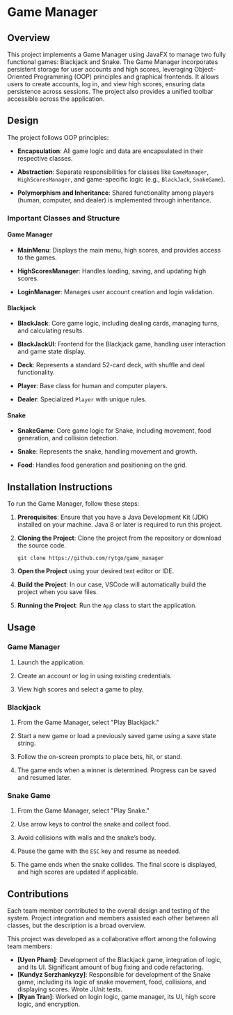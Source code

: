 # Game Manager

## Overview

This project implements a Game Manager using JavaFX to manage two fully functional games: Blackjack and Snake. The Game Manager incorporates persistent storage for user accounts and high scores, leveraging Object-Oriented Programming (OOP) principles and graphical frontends. It allows users to create accounts, log in, and view high scores, ensuring data persistence across sessions. The project also provides a unified toolbar accessible across the application.

## Design

The project follows OOP principles:

- **Encapsulation**: All game logic and data are encapsulated in their respective classes.
    
- **Abstraction**: Separate responsibilities for classes like `GameManager`, `HighScoresManager`, and game-specific logic (e.g., `BlackJack`, `SnakeGame`).
    
- **Polymorphism and Inheritance**: Shared functionality among players (human, computer, and dealer) is implemented through inheritance.

### Important Classes and Structure
#### Game Manager

- **MainMenu**: Displays the main menu, high scores, and provides access to the games.
    
- **HighScoresManager**: Handles loading, saving, and updating high scores.
    
- **LoginManager**: Manages user account creation and login validation.

#### Blackjack

- **BlackJack**: Core game logic, including dealing cards, managing turns, and calculating results.
    
- **BlackJackUI**: Frontend for the Blackjack game, handling user interaction and game state display.
    
- **Deck**: Represents a standard 52-card deck, with shuffle and deal functionality.
    
- **Player**: Base class for human and computer players.
    
- **Dealer**: Specialized `Player` with unique rules.

#### Snake

- **SnakeGame**: Core game logic for Snake, including movement, food generation, and collision detection.
    
- **Snake**: Represents the snake, handling movement and growth.
    
- **Food**: Handles food generation and positioning on the grid.
## Installation Instructions

To run the Game Manager, follow these steps:

1. **Prerequisites**: Ensure that you have a Java Development Kit (JDK) installed on your machine. Java 8 or later is required to run this project.
    
2. **Cloning the Project**: Clone the project from the repository or download the source code.
    
    `git clone https://github.com/rytgo/game_manager`
    
3. **Open the Project** using your desired text editor or IDE.

4. **Build the Project**: In our case, VSCode will automatically build the project when you save files.
    
5. **Running the Project**: Run the `App` class to start the application.
    
    

## Usage

### Game Manager

1. Launch the application.
    
2. Create an account or log in using existing credentials.
    
3. View high scores and select a game to play.
    

### Blackjack

1. From the Game Manager, select "Play Blackjack."
    
2. Start a new game or load a previously saved game using a save state string.
    
3. Follow the on-screen prompts to place bets, hit, or stand.
    
4. The game ends when a winner is determined. Progress can be saved and resumed later.
    

### Snake Game

1. From the Game Manager, select "Play Snake."
    
2. Use arrow keys to control the snake and collect food.
    
3. Avoid collisions with walls and the snake’s body.
    
4. Pause the game with the `ESC` key and resume as needed.
    
5. The game ends when the snake collides. The final score is displayed, and high scores are updated if applicable.

## Contributions

Each team member contributed to the overall design and testing of the system. Project integration and members assisted each other between all classes, but the description is a broad overview.

This project was developed as a collaborative effort among the following team members:

- **[Uyen Pham]**: Development of the Blackjack game, integration of logic, and its UI. Significant amount of bug fixing and code refactoring. 
- **[Kundyz Serzhankyzy]**: Responsible for development of the Snake game, including its logic of snake movement, food, collisions, and displaying scores. Wrote JUnit tests.
- **[Ryan Tran]**: Worked on login logic, game manager, its UI, high score logic, and encryption.

